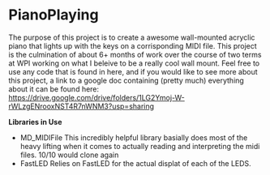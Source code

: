 # PianoPlaying

The purpose of this project is to create a awesome wall-mounted acryclic piano that lights up with the keys on a corrisponding MIDI file.
This project is the culmination of about 6+ months of work over the course of two terms at WPI working on what I beleive to be a really cool wall mount.
Feel free to use any code that is found in here, and if you would like to see more about this project, a link to a google doc containing (pretty much) everything 
about it can be found here: https://drive.google.com/drive/folders/1LG2Ymoj-W-rWLzgENrooxNST4R7nWNM3?usp=sharing

<b>Libraries in Use</b>

- MD_MIDIFile
This incredibly helpful library basially does most of the heavy lifting when it comes to actually reading and interpreting the midi files. 10/10 would clone again
- FastLED
Relies on FastLED for the actual displat of each of the LEDS. 
